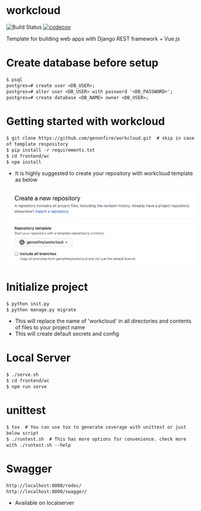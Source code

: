# workcloud
![Build Status](https://github.com/genonfire/workcloud/actions/workflows/main.yml/badge.svg?branch=master)
 [![codecov](https://codecov.io/gh/genonfire/workcloud/branch/master/graph/badge.svg)](https://codecov.io/gh/genonfire/workcloud)

Template for building web apps with Django REST framework + Vue.js


# Create database before setup

    $ psql
    postgres=# create user <DB_USER>;
    postgres=# alter user <DB_USER> with password '<DB_PASSWORD>';
    postgres=# create database <DB_NAME> owner <DB_USER>;


# Getting started with workcloud

    $ git clone https://github.com/genonfire/workcloud.git  # skip in case of template respository
    $ pip install -r requirements.txt
    $ cd frontend/wc
    $ npm install

- It is highly suggested to create your repository with workcloud template as below

![screenshot](docs/template_repository.png?raw=true "screenshot")


# Initialize project

    $ python init.py
    $ python manage.py migrate

- This will replace the name of 'workcloud' in all directories and contents of files to your project name
- This will create default secrets and config


# Local Server

    $ ./serve.sh
    $ cd frontend/wc
    $ npm run serve


# unittest

    $ tox  # You can use tox to generate coverage with unittest or just below script
    $ ./runtest.sh  # This has more options for convenience. check more with ./runtest.sh --help


# Swagger

    http://localhost:8000/redoc/
    http://localhost:8000/swagger/

- Available on localserver
